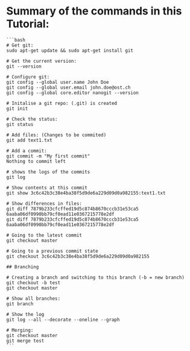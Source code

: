 # Summary of the commands in this Tutorial:

````
```bash
# Get git:
sudo apt-get update && sudo apt-get install git

# Get the current version:
git --version

# Configure git:
git config --global user.name John Doe
git config --global user.email john.doe@ost.ch
git config --global core.editor nanogit --version

# Initalise a git repo: (.git) is created
git init

# Check the status:
git status 

# Add files: (Changes to be commited)
git add text1.txt

# Add a commit: 
git commit -m "My first commit"
Nothing to commit left

# shows the logs of the commits
git log 

# Show contents at this commit 
git show 3c6c42b3c38e4ba38f5d9de6a229d09d0a982155:text1.txt

# Show differences in files:
git diff 7879b233cfcffed19d5c874b8670cccb31e53ca5 6aaba06df0990bb79cf0ead11e0367215778e2df
git diff 7879b233cfcffed19d5c874b8670cccb31e53ca5 6aaba06df0990bb79cf0ead11e0367215778e2df

# Going to the latest commit
git checkout master

# Going to a previous commit state
git checkout 3c6c42b3c38e4ba38f5d9de6a229d09d0a982155

## Branching 

# Creating a branch and switching to this branch (-b = new branch)
git checkout -b test
git checkout master

# Show all branches:
git branch

# Show the log
git log --all --decorate --oneline --graph

# Merging:
git checkout master
git merge test
```